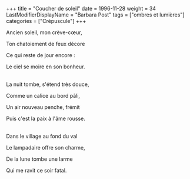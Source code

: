 +++
title = "Coucher de soleil"
date = 1996-11-28
weight = 34
LastModifierDisplayName = "Barbara Post"
tags = ["ombres et lumières"]
categories = ["Crépuscule"]
+++

Ancien soleil, mon crève-cœur,

Ton chatoiement de feux décore

Ce qui reste de jour encore :

Le ciel se moire en son bonheur.

 \
La nuit tombe, s'étend très douce,

Comme un calice au bord pâli,

Un air nouveau penche, frémit

Puis c'est la paix à l'âme rousse.

 \
Dans le village au fond du val

Le lampadaire offre son charme,

De la lune tombe une larme

Qui me ravit ce soir fatal.
